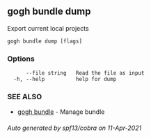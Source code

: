 ## gogh bundle dump

Export current local projects

```
gogh bundle dump [flags]
```

### Options

```
      --file string   Read the file as input
  -h, --help          help for dump
```

### SEE ALSO

* [gogh bundle](gogh_bundle.md)	 - Manage bundle

###### Auto generated by spf13/cobra on 11-Apr-2021
